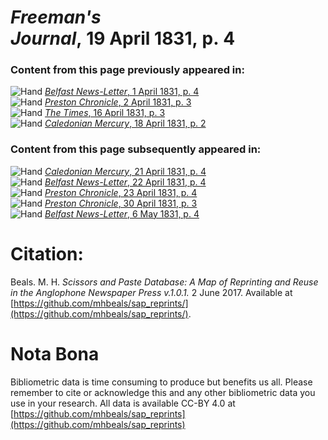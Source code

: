 # *Freeman's Journal*, 19 April 1831, p. 4  
  
### Content from this page previously appeared in:  
![Hand](http://scissorsandpaste.net/wp-content/uploads/2017/06/smallhandpointer.png) [*Belfast News-Letter*, 1 April 1831, p. 4](https://mhbeals.github.io/sap_html/Belfast-News-Letter/Belfast-News-Letter-1-April-1831-p-4)  
![Hand](http://scissorsandpaste.net/wp-content/uploads/2017/06/smallhandpointer.png) [*Preston Chronicle*, 2 April 1831, p. 3](https://mhbeals.github.io/sap_html/Preston-Chronicle/Preston-Chronicle-2-April-1831-p-3)  
![Hand](http://scissorsandpaste.net/wp-content/uploads/2017/06/smallhandpointer.png) [*The Times*, 16 April 1831, p. 3](https://mhbeals.github.io/sap_html/The-Times/The-Times-16-April-1831-p-3)  
![Hand](http://scissorsandpaste.net/wp-content/uploads/2017/06/smallhandpointer.png) [*Caledonian Mercury*, 18 April 1831, p. 2](https://mhbeals.github.io/sap_html/Caledonian-Mercury/Caledonian-Mercury-18-April-1831-p-2)  
  
### Content from this page subsequently appeared in:  
![Hand](http://scissorsandpaste.net/wp-content/uploads/2017/06/smallhandpointer.png) [*Caledonian Mercury*, 21 April 1831, p. 4](https://mhbeals.github.io/sap_html/Caledonian-Mercury/Caledonian-Mercury-21-April-1831-p-4)  
![Hand](http://scissorsandpaste.net/wp-content/uploads/2017/06/smallhandpointer.png) [*Belfast News-Letter*, 22 April 1831, p. 4](https://mhbeals.github.io/sap_html/Belfast-News-Letter/Belfast-News-Letter-22-April-1831-p-4)  
![Hand](http://scissorsandpaste.net/wp-content/uploads/2017/06/smallhandpointer.png) [*Preston Chronicle*, 23 April 1831, p. 4](https://mhbeals.github.io/sap_html/Preston-Chronicle/Preston-Chronicle-23-April-1831-p-4)  
![Hand](http://scissorsandpaste.net/wp-content/uploads/2017/06/smallhandpointer.png) [*Preston Chronicle*, 30 April 1831, p. 3](https://mhbeals.github.io/sap_html/Preston-Chronicle/Preston-Chronicle-30-April-1831-p-3)  
![Hand](http://scissorsandpaste.net/wp-content/uploads/2017/06/smallhandpointer.png) [*Belfast News-Letter*, 6 May 1831, p. 4](https://mhbeals.github.io/sap_html/Belfast-News-Letter/Belfast-News-Letter-6-May-1831-p-4)  


# Citation: 

Beals. M. H. *Scissors and Paste Database: A Map of Reprinting and Reuse in the Anglophone Newspaper Press v.1.0.1.* 2 June 2017. Available at [https://github.com/mhbeals/sap_reprints/](https://github.com/mhbeals/sap_reprints/). 

# Nota Bona

Bibliometric data is time consuming to produce but benefits us all. Please remember to cite or acknowledge this and any other bibliometric data you use in your research. All data is available CC-BY 4.0 at [https://github.com/mhbeals/sap_reprints](https://github.com/mhbeals/sap_reprints)